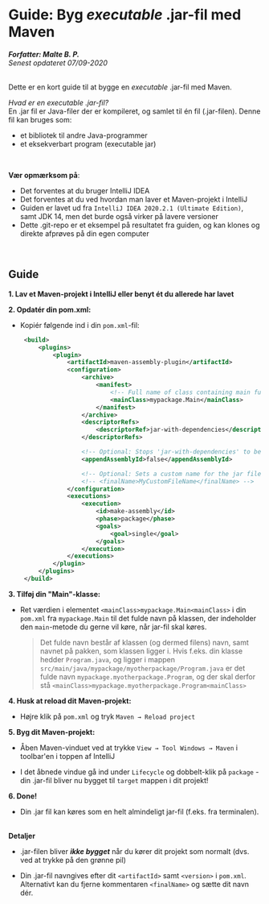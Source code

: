 # Guide: Byg _executable_ .jar-fil med Maven 
___Forfatter: Malte B. P.___  
_Senest opdateret 07/09-2020_
<br>
<br>

Dette er en kort guide til at bygge en _executable_ .jar-fil med Maven.

_Hvad er en executable .jar-fil?_  
En .jar fil er Java-filer der er kompileret, og samlet til én fil (.jar-filen). Denne fil kan bruges som:
 - et bibliotek til andre Java-programmer
 - et eksekverbart program (executable jar)

<br>

__Vær opmærksom på__:
 - Det forventes at du bruger IntelliJ IDEA
 - Det forventes at du ved hvordan man laver et Maven-projekt i IntelliJ
 - Guiden er lavet ud fra `IntelliJ IDEA 2020.2.1 (Ultimate Edition)`, samt JDK 14, men det burde også virker på lavere versioner
 - Dette .git-repo er et eksempel på resultatet fra guiden, og kan klones og direkte afprøves på din egen computer 


<br>

## Guide

__1. Lav et Maven-projekt i IntelliJ eller benyt ét du allerede har lavet__

__2. Opdatér din pom.xml:__  
 - Kopiér følgende ind i din `pom.xml`-fil:
   ```xml
    <build>
        <plugins>
            <plugin>
                <artifactId>maven-assembly-plugin</artifactId>
                <configuration>
                    <archive>
                        <manifest>
                            <!-- Full name of class containing main function to run -->
                            <mainClass>mypackage.Main</mainClass>
                        </manifest>
                    </archive>
                    <descriptorRefs>
                        <descriptorRef>jar-with-dependencies</descriptorRef>
                    </descriptorRefs>

                    <!-- Optional: Stops 'jar-with-dependencies' to be appended the .jar's name -->
                    <appendAssemblyId>false</appendAssemblyId>

                    <!-- Optional: Sets a custom name for the jar file -->
                    <!-- <finalName>MyCustomFileName</finalName> -->
                </configuration>
                <executions>
                    <execution>
                        <id>make-assembly</id>
                        <phase>package</phase>
                        <goals>
                            <goal>single</goal>
                        </goals>
                    </execution>
                </executions>
            </plugin>
        </plugins>
    </build>
    ```


__3. Tilføj din "Main"-klasse:__

 - Ret værdien i elementet `<mainClass>mypackage.Main<mainClass>` i din `pom.xml` fra `mypackage.Main` til det fulde navn på klassen, der indeholder den `main`-metode du gerne vil køre, når jar-fil skal køres.  

   > Det fulde navn består af klassen (og dermed filens) navn, samt navnet på pakken, som klassen ligger i. Hvis f.eks. din klasse hedder `Program.java`, og ligger i mappen `src/main/java/mypackage/myotherpackage/Program.java` er det fulde navn `mypackage.myotherpackage.Program`, og der skal derfor stå `<mainClass>mypackage.myotherpackage.Program<mainClass>`



__4. Husk at reload dit Maven-projekt:__
 - Højre klik på `pom.xml` og tryk `Maven → Reload project`
 

__5. Byg dit Maven-projekt:__

 - Åben Maven-vinduet ved at trykke `View → Tool Windows → Maven` i toolbar'en i toppen af IntelliJ
 
 - I det åbnede vindue gå ind under `Lifecycle` og dobbelt-klik på `package` - din .jar-fil bliver nu bygget til `target` mappen i dit projekt!

__6. Done!__

 - Din .jar fil kan køres som en helt almindeligt jar-fil (f.eks. fra terminalen).

<br>__Detaljer__

 - .jar-filen bliver ***ikke bygget*** når du kører dit projekt som normalt (dvs. ved at trykke på den grønne pil) 

 - Din .jar-fil navngives efter dit `<artifactId>` samt `<version>` i `pom.xml`. Alternativt kan du fjerne kommentaren `<finalName>` og sætte dit navn dér.

 